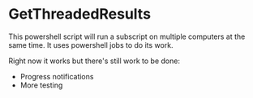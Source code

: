 ﻿# GetThreadedResults

This powershell script will run a subscript on multiple computers at the same time. 
It uses powershell jobs to do its work.

Right now it works but there's still work to be done:
- Progress notifications
- More testing
